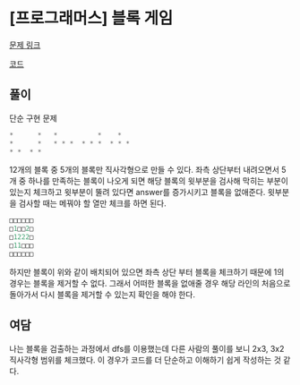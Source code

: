 # [프로그래머스] 블록 게임

[문제 링크](https://programmers.co.kr/learn/courses/30/lessons/42894)

[코드](https://github.com/JSWww/algorithm/blob/main/programmers/2019_kakao_blind_7/2019_kakao_blind_7.cpp)

## 풀이

단순 구현 문제

```cpp
*      *   *          *    * 
*      *   * * *  * * *  * * *
* *  * *
```

12개의 블록 중 5개의 블록만 직사각형으로 만들 수 있다. 좌측 상단부터 내려오면서 5개 중 하나를 만족하는 블록이 나오게 되면 해당 블록의 윗부분을 검사해 막히는 부분이 있는지 체크하고 윗부분이 뚤려 있다면 answer를 증가시키고 블록을 없애준다. 윗부분을 검사할 때는 메꿔야 할 열만 체크를 하면 된다.

```cpp
□□□□□□
□1□□2□
□1222□
□11□□□
□□□□□□
```

하지만 블록이 위와 같이 배치되어 있으면 좌측 상단 부터 블록을 체크하기 때문에 1의 경우는 블록을 제거할 수 없다. 그래서 어떠한 블록을 없애줄 경우 해당 라인의 처음으로 돌아가서 다시 블록을 제거할 수 있는지 확인을 해야 한다.

## 여담

나는 블록을 검출하는 과정에서 dfs를 이용했는데 다른 사람의 풀이를 보니 2x3, 3x2 직사각형 범위를 체크했다. 이 경우가 코드를 더 단순하고 이해하기 쉽게 작성하는 것 같다.
